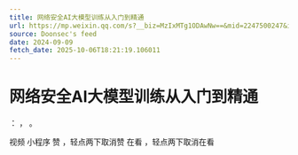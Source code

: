 ```yaml
---
title: 网络安全AI大模型训练从入门到精通
url: https://mp.weixin.qq.com/s?__biz=MzIxMTg1ODAwNw==&mid=2247500247&idx=1&sn=23287f61202c9377134eaffc1e3e9eef
source: Doonsec's feed
date: 2024-09-09
fetch_date: 2025-10-06T18:21:19.106011
---
```


# 网络安全AI大模型训练从入门到精通

：
，
。

视频
小程序
赞
，轻点两下取消赞
在看
，轻点两下取消在看